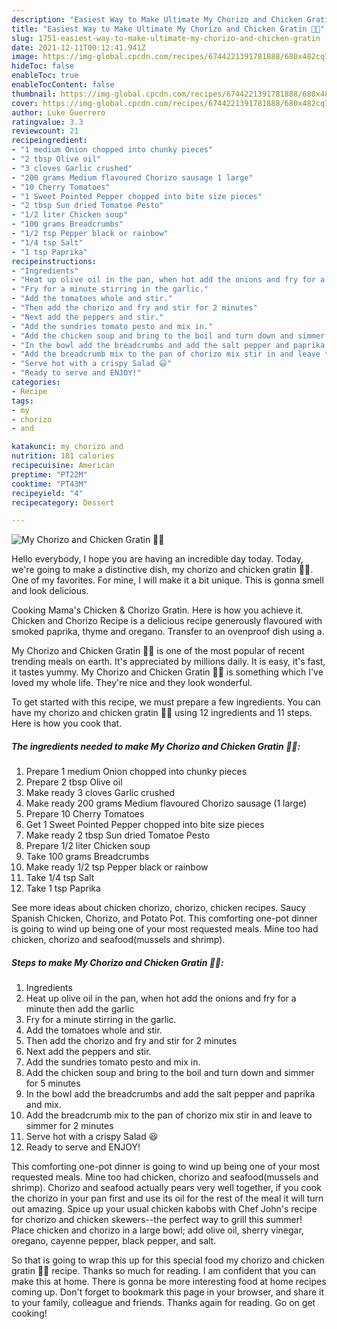 ```yaml
---
description: "Easiest Way to Make Ultimate My Chorizo and Chicken Gratin 💜💚"
title: "Easiest Way to Make Ultimate My Chorizo and Chicken Gratin 💜💚"
slug: 1751-easiest-way-to-make-ultimate-my-chorizo-and-chicken-gratin
date: 2021-12-11T00:12:41.941Z
image: https://img-global.cpcdn.com/recipes/6744221391781888/680x482cq70/my-chorizo-and-chicken-gratin-recipe-main-photo.jpg
hideToc: false
enableToc: true
enableTocContent: false
thumbnail: https://img-global.cpcdn.com/recipes/6744221391781888/680x482cq70/my-chorizo-and-chicken-gratin-recipe-main-photo.jpg
cover: https://img-global.cpcdn.com/recipes/6744221391781888/680x482cq70/my-chorizo-and-chicken-gratin-recipe-main-photo.jpg
author: Luke Guerrero
ratingvalue: 3.3
reviewcount: 21
recipeingredient:
- "1 medium Onion chopped into chunky pieces"
- "2 tbsp Olive oil"
- "3 cloves Garlic crushed"
- "200 grams Medium flavoured Chorizo sausage 1 large"
- "10 Cherry Tomatoes"
- "1 Sweet Pointed Pepper chopped into bite size pieces"
- "2 tbsp Sun dried Tomatoe Pesto"
- "1/2 liter Chicken soup"
- "100 grams Breadcrumbs"
- "1/2 tsp Pepper black or rainbow"
- "1/4 tsp Salt"
- "1 tsp Paprika"
recipeinstructions:
- "Ingredients"
- "Heat up olive oil in the pan, when hot add the onions and fry for a minute then add the garlic"
- "Fry for a minute stirring in the garlic."
- "Add the tomatoes whole and stir."
- "Then add the chorizo and fry and stir for 2 minutes"
- "Next add the peppers and stir."
- "Add the sundries tomato pesto and mix in."
- "Add the chicken soup and bring to the boil and turn down and simmer for 5 minutes"
- "In the bowl add the breadcrumbs and add the salt pepper and paprika and mix."
- "Add the breadcrumb mix to the pan of chorizo mix stir in and leave to simmer for 2 minutes"
- "Serve hot with a crispy Salad 😃"
- "Ready to serve and ENJOY!"
categories:
- Recipe
tags:
- my
- chorizo
- and

katakunci: my chorizo and 
nutrition: 181 calories
recipecuisine: American
preptime: "PT22M"
cooktime: "PT43M"
recipeyield: "4"
recipecategory: Dessert

---
```



![My Chorizo and Chicken Gratin 💜💚](https://img-global.cpcdn.com/recipes/6744221391781888/680x482cq70/my-chorizo-and-chicken-gratin-recipe-main-photo.jpg)

Hello everybody, I hope you are having an incredible day today. Today, we're going to make a distinctive dish, my chorizo and chicken gratin 💜💚. One of my favorites. For mine, I will make it a bit unique. This is gonna smell and look delicious.

Cooking Mama&#39;s Chicken & Chorizo Gratin. Here is how you achieve it. Chicken and Chorizo Recipe is a delicious recipe generously flavoured with smoked paprika, thyme and oregano. Transfer to an ovenproof dish using a.

My Chorizo and Chicken Gratin 💜💚 is one of the most popular of recent trending meals on earth. It's appreciated by millions daily. It is easy, it's fast, it tastes yummy. My Chorizo and Chicken Gratin 💜💚 is something which I've loved my whole life. They're nice and they look wonderful.


To get started with this recipe, we must prepare a few ingredients. You can have my chorizo and chicken gratin 💜💚 using 12 ingredients and 11 steps. Here is how you cook that.

<!--inarticleads1-->

##### The ingredients needed to make My Chorizo and Chicken Gratin 💜💚:

1. Prepare 1 medium Onion chopped into chunky pieces
1. Prepare 2 tbsp Olive oil
1. Make ready 3 cloves Garlic crushed
1. Make ready 200 grams Medium flavoured Chorizo sausage (1 large)
1. Prepare 10 Cherry Tomatoes
1. Get 1 Sweet Pointed Pepper chopped into bite size pieces
1. Make ready 2 tbsp Sun dried Tomatoe Pesto
1. Prepare 1/2 liter Chicken soup
1. Take 100 grams Breadcrumbs
1. Make ready 1/2 tsp Pepper black or rainbow
1. Take 1/4 tsp Salt
1. Take 1 tsp Paprika


See more ideas about chicken chorizo, chorizo, chicken recipes. Saucy Spanish Chicken, Chorizo, and Potato Pot. This comforting one-pot dinner is going to wind up being one of your most requested meals. Mine too had chicken, chorizo and seafood(mussels and shrimp). 

<!--inarticleads2-->

##### Steps to make My Chorizo and Chicken Gratin 💜💚:

1. Ingredients
1. Heat up olive oil in the pan, when hot add the onions and fry for a minute then add the garlic
1. Fry for a minute stirring in the garlic.
1. Add the tomatoes whole and stir.
1. Then add the chorizo and fry and stir for 2 minutes
1. Next add the peppers and stir.
1. Add the sundries tomato pesto and mix in.
1. Add the chicken soup and bring to the boil and turn down and simmer for 5 minutes
1. In the bowl add the breadcrumbs and add the salt pepper and paprika and mix.
1. Add the breadcrumb mix to the pan of chorizo mix stir in and leave to simmer for 2 minutes
1. Serve hot with a crispy Salad 😃
1. Ready to serve and ENJOY!

This comforting one-pot dinner is going to wind up being one of your most requested meals. Mine too had chicken, chorizo and seafood(mussels and shrimp). Chorizo and seafood actually pears very well together, if you cook the chorizo in your pan first and use its oil for the rest of the meal it will turn out amazing. Spice up your usual chicken kabobs with Chef John&#39;s recipe for chorizo and chicken skewers--the perfect way to grill this summer! Place chicken and chorizo in a large bowl; add olive oil, sherry vinegar, oregano, cayenne pepper, black pepper, and salt. 

So that is going to wrap this up for this special food my chorizo and chicken gratin 💜💚 recipe. Thanks so much for reading. I am confident that you can make this at home. There is gonna be more interesting food at home recipes coming up. Don't forget to bookmark this page in your browser, and share it to your family, colleague and friends. Thanks again for reading. Go on get cooking!
